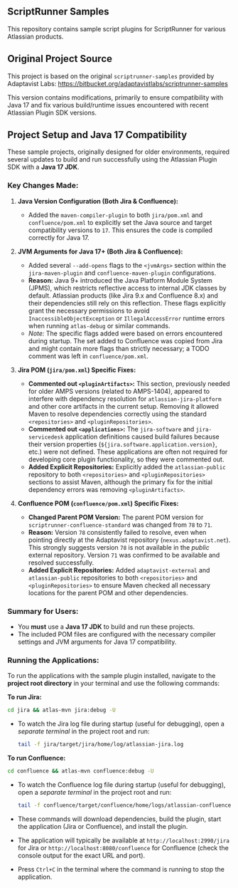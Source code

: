 ## ScriptRunner Samples

This repository contains sample script plugins for ScriptRunner for various Atlassian products.

## Original Project Source

This project is based on the original `scriptrunner-samples` provided by Adaptavist Labs:
<https://bitbucket.org/adaptavistlabs/scriptrunner-samples>

This version contains modifications, primarily to ensure compatibility with Java 17 and fix various build/runtime issues encountered with recent Atlassian Plugin SDK versions.

## Project Setup and Java 17 Compatibility

These sample projects, originally designed for older environments, required several updates to build and run successfully using the Atlassian Plugin SDK with a **Java 17 JDK**.

### Key Changes Made:

1.  **Java Version Configuration (Both Jira & Confluence):**
    *   Added the `maven-compiler-plugin` to both `jira/pom.xml` and `confluence/pom.xml` to explicitly set the Java source and target compatibility versions to `17`. This ensures the code is compiled correctly for Java 17.

2.  **JVM Arguments for Java 17+ (Both Jira & Confluence):**
    *   Added several `--add-opens` flags to the `<jvmArgs>` section within the `jira-maven-plugin` and `confluence-maven-plugin` configurations.
    *   **Reason:** Java 9+ introduced the Java Platform Module System (JPMS), which restricts reflective access to internal JDK classes by default. Atlassian products (like Jira 9.x and Confluence 8.x) and their dependencies still rely on this reflection. These flags explicitly grant the necessary permissions to avoid `InaccessibleObjectException` or `IllegalAccessError` runtime errors when running `atlas-debug` or similar commands.
    *   *Note:* The specific flags added were based on errors encountered during startup. The set added to Confluence was copied from Jira and might contain more flags than strictly necessary; a TODO comment was left in `confluence/pom.xml`.

3.  **Jira POM (`jira/pom.xml`) Specific Fixes:**
    *   **Commented out `<pluginArtifacts>`:** This section, previously needed for older AMPS versions (related to AMPS-1404), appeared to interfere with dependency resolution for `atlassian-jira-platform` and other core artifacts in the current setup. Removing it allowed Maven to resolve dependencies correctly using the standard `<repositories>` and `<pluginRepositories>`.
    *   **Commented out `<applications>`:** The `jira-software` and `jira-servicedesk` application definitions caused build failures because their version properties (`${jira.software.application.version}`, etc.) were not defined. These applications are often not required for developing core plugin functionality, so they were commented out.
    *   **Added Explicit Repositories:** Explicitly added the `atlassian-public` repository to both `<repositories>` and `<pluginRepositories>` sections to assist Maven, although the primary fix for the initial dependency errors was removing `<pluginArtifacts>`.

4.  **Confluence POM (`confluence/pom.xml`) Specific Fixes:**
    *   **Changed Parent POM Version:** The parent POM version for `scriptrunner-confluence-standard` was changed from `78` to `71`.
    *   **Reason:** Version `78` consistently failed to resolve, even when pointing directly at the Adaptavist repository (`nexus.adaptavist.net`). This strongly suggests version `78` is not available in the *public* external repository. Version `71` was confirmed to be available and resolved successfully.
    *   **Added Explicit Repositories:** Added `adaptavist-external` and `atlassian-public` repositories to both `<repositories>` and `<pluginRepositories>` to ensure Maven checked all necessary locations for the parent POM and other dependencies.

### Summary for Users:

*   You **must** use a **Java 17 JDK** to build and run these projects.
*   The included POM files are configured with the necessary compiler settings and JVM arguments for Java 17 compatibility.

### Running the Applications:

To run the applications with the sample plugin installed, navigate to the **project root directory** in your terminal and use the following commands:

**To run Jira:**

```bash
cd jira && atlas-mvn jira:debug -U
```

*   To watch the Jira log file during startup (useful for debugging), open a *separate terminal* in the project root and run:
    ```bash
    tail -f jira/target/jira/home/log/atlassian-jira.log
    ```

**To run Confluence:**

```bash
cd confluence && atlas-mvn confluence:debug -U
```

*   To watch the Confluence log file during startup (useful for debugging), open a *separate terminal* in the project root and run:
    ```bash
    tail -f confluence/target/confluence/home/logs/atlassian-confluence.log
    ```

*   These commands will download dependencies, build the plugin, start the application (Jira or Confluence), and install the plugin.
*   The application will typically be available at `http://localhost:2990/jira` for Jira or `http://localhost:8080/confluence` for Confluence (check the console output for the exact URL and port).
*   Press `Ctrl+C` in the terminal where the command is running to stop the application.
